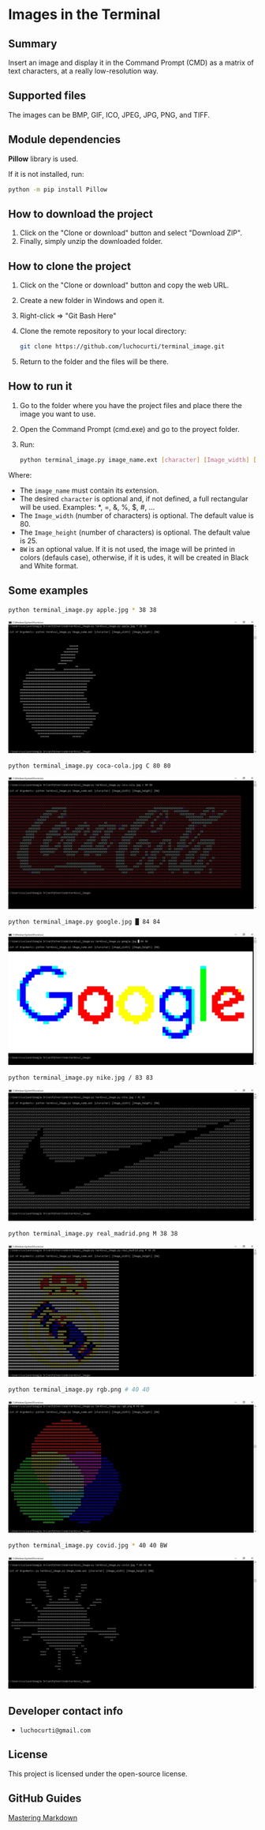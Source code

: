 # Images in the Terminal

## Summary

Insert an image and display it in the Command Prompt (CMD) as a matrix of text characters, at a really low-resolution way.

## Supported files

The images can be BMP, GIF, ICO, JPEG, JPG, PNG, and TIFF.

## Module dependencies

**Pillow** library is used.

If it is not installed, run:

```bash
python -m pip install Pillow
```

## How to download the project

1. Click on the "Clone or download" button and select "Download ZIP".
2. Finally, simply unzip the downloaded folder.

## How to clone the project

1. Click on the "Clone or download" button and copy the web URL.
2. Create a new folder in Windows and open it.
3. Right-click => "Git Bash Here"
4. Clone the remote repository to your local directory:

    ```bash
    git clone https://github.com/luchocurti/terminal_image.git
    ```

5. Return to the folder and the files will be there.

## How to run it

1. Go to the folder where you have the project files and place there the image you want to use.
2. Open the Command Prompt (cmd.exe) and go to the proyect folder.
3. Run:

    ```bash
    python terminal_image.py image_name.ext [character] [Image_width] [Image_height] [BW]
    ```

Where:

* The `image_name` must contain its extension.
* The desired `character` is optional and, if not defined, a full rectangular will be used. Examples: *, =, &, %, $, #, ...
* The `Image_width` (number of characters) is optional. The default value is 80.
* The `Image_height` (number of characters) is optional. The default value is 25.
* `BW` is an optional value. If it is not used, the image will be printed in colors (defauls case), otherwise, if it is udes, it will be created in Black and White format.

## Some examples

```bash
python terminal_image.py apple.jpg * 38 38
```

![apple](https://raw.githubusercontent.com/luchocurti/terminal_image/master/examples/apple.JPG)

```bash
python terminal_image.py coca-cola.jpg C 80 80
```

![coca-cola](https://raw.githubusercontent.com/luchocurti/terminal_image/master/examples/coca%20cola.JPG)

```bash
python terminal_image.py google.jpg █ 84 84
```

![google](https://raw.githubusercontent.com/luchocurti/terminal_image/master/examples/google.JPG)

```bash
python terminal_image.py nike.jpg / 83 83
```

![nike](https://raw.githubusercontent.com/luchocurti/terminal_image/master/examples/nike.JPG)

```bash
python terminal_image.py real_madrid.png M 38 38
```

![real_madrid](https://raw.githubusercontent.com/luchocurti/terminal_image/master/examples/real%20madrid.JPG)

```bash
python terminal_image.py rgb.png # 40 40
```

![rgb](https://raw.githubusercontent.com/luchocurti/terminal_image/master/examples/rgb.JPG)

```bash
python terminal_image.py covid.jpg * 40 40 BW
```

![covid](https://raw.githubusercontent.com/luchocurti/terminal_image/master/examples/covid.JPG)

## Developer contact info

* `luchocurti@gmail.com`

## License

This project is licensed under the open-source license.

## GitHub Guides

[Mastering Markdown](https://guides.github.com/features/mastering-markdown/)
